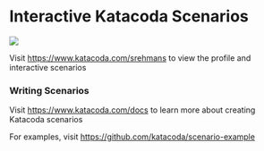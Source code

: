 # Interactive Katacoda Scenarios

[![](http://shields.katacoda.com/katacoda/srehmans/count.svg)](https://www.katacoda.com/srehmans "Get your profile on Katacoda.com")

Visit https://www.katacoda.com/srehmans to view the profile and interactive scenarios

### Writing Scenarios
Visit https://www.katacoda.com/docs to learn more about creating Katacoda scenarios

For examples, visit https://github.com/katacoda/scenario-example

